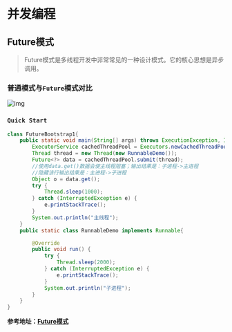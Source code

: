 # 并发编程

## Future模式

> Future模式是多线程开发中非常常见的一种设计模式。它的核心思想是异步调用。

### 普通模式与`Future`模式对比

![img](https://upload-images.jianshu.io/upload_images/6546990-c945e25d3f141b77.jpg?imageMogr2/auto-orient/strip|imageView2/2/w/703/format/webp)

### `Quick Start`

```java
class FutureBootstrap1{
    public static void main(String[] args) throws ExecutionException, InterruptedException {
        ExecutorService cachedThreadPool = Executors.newCachedThreadPool();
        Thread thread = new Thread(new RunnableDemo());
        Future<?> data = cachedThreadPool.submit(thread);
        //使用data.get()数据会使主线程阻塞；输出结果是：子进程->主进程
        //隐藏该行输出结果是：主进程->子进程
        Object o = data.get();
        try {
            Thread.sleep(1000);
        } catch (InterruptedException e) {
            e.printStackTrace();
        }
        System.out.println("主线程");
    }
    public static class RunnableDemo implements Runnable{

        @Override
        public void run() {
            try {
                Thread.sleep(2000);
            } catch (InterruptedException e) {
                e.printStackTrace();
            }
            System.out.println("子进程");
        }
    }
}
```

**参考地址：[Future模式](https://www.jianshu.com/p/fae49ce237b3)**

